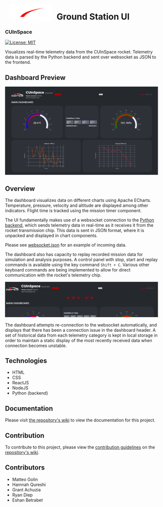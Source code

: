 <img width="140px" align="left" style="padding: 15px" src="https://github.com/CarletonURocketry/ground-station-ui/blob/main/public/colour_logo.png?raw=true"/>
<h1>Ground Station UI</h1>
<h3>CUInSpace</h3>

[![License: MIT](https://img.shields.io/badge/License-MIT-FF2D00.svg)](https://opensource.org/licenses/MIT)

Visualizes real-time telemetry data from the CUInSpace rocket. Telemetry data is parsed by the Python backend and sent
over websocket as JSON to the frontend.

## Dashboard Preview
![Dashboard Preview](./docs/dashboard.png)

## Overview

The dashboard visualizes data on different charts using Apache ECharts. Temperature, pressure, velocity and altitude are
displayed among other indicators. Flight time is tracked using the mission timer component.

The UI fundamentally makes use of a websocket connection to the 
[Python backend](https://github.com/CarletonURocketry/ground-station), which sends telemetry data in real-time as it 
receives it from the rocket transmission chip. This data is sent in JSON format, where it is unpacked and displayed in 
chart components.

Please see [websocket.json](https://github.com/CarletonURocketry/ground-station/blob/main/static/websocket.json) for an 
example of incoming data.

The dashboard also has capacity to replay recorded mission data for simulation and analysis purposes. A control panel
with stop, start and replay commands is available using the key command `Shift + C`. Various other keyboard commands are
being implemented to allow for direct communication with the rocket's telemetry chip.

![Control Panel](./docs/controls.png)

The dashboard attempts re-connection to the websocket automatically, and displays that there has been a connection issue
in the dashboard header. A set of historical data from each telemetry category is kept in local storage in order to 
maintain a static display of the most recently received data when connection becomes unstable.

## Technologies
- HTML
- CSS
- ReactJS
- NodeJS
- Python (backend)

## Documentation
Please visit [the repository's wiki](https://github.com/CarletonURocketry/ground-station-ui/wiki) to view the documentation for this project.

## Contribution
To contribute to this project, please view the [contribution guidelines](https://github.com/CarletonURocketry/ground-station-ui/wiki/Tutorials#contributing-guidelines) on the [repository's wiki](https://github.com/CarletonURocketry/ground-station-ui/wiki).

## Contributors
- Matteo Golin
- Hamnah Qureshi
- Grant Achuzia
- Ryan Diep
- Eshan Betrabet
